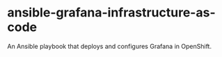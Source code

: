 # ansible-grafana-infrastructure-as-code
An Ansible playbook that deploys and configures Grafana in OpenShift.
